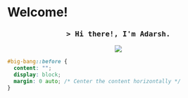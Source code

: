 # Welcome!

<h3 align="center"><samp>&gt; Hi there!, I'm Adarsh.</samp></h3>
    
<p align="center">
  <img src="https://capsule-render.vercel.app/api?type=waving&color=gradient&height=75&section=footer&width=100"/>
</p>

```css
#big-bang::before { 
  content: "";
  display: block;
  margin: 0 auto; /* Center the content horizontally */
}
